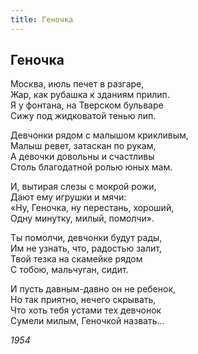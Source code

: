 ```yaml
---
title: Геночка
---
```

## Геночка

Москва, июль печет в разгаре,\
Жар, как рубашка к зданиям прилип.\
Я у фонтана, на Тверском бульваре\
Сижу под жидковатой тенью лип.

Девчонки рядом с малышом крикливым,\
Малыш ревет, затаскан по рукам,\
А девочки довольны и счастливы\
Столь благодатной ролью юных мам.

И, вытирая слезы с мокрой рожи,\
Дают ему игрушки и мячи:\
«Ну, Геночка, ну перестань, хороший,\
Одну минутку, милый, помолчи».

Ты помолчи, девчонки будут рады,\
Им не узнать, что, радостью залит,\
Твой тезка на скамейке рядом\
С тобою, мальчуган, сидит.

И пусть давным-давно он не ребенок,\
Но так приятно, нечего скрывать,\
Что хоть тебя устами тех девчонок\
Сумели милым, Геночкой назвать...

*1954*